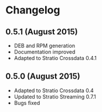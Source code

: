 # Changelog

## 0.5.1 (August 2015)
* DEB and RPM generation
* Documentation improved
* Adapted to Stratio Crossdata 0.4.1

## 0.5.0 (August 2015)

* Adapted to Stratio Crossdata 0.4
* Updated to Stratio Streaming 0.7.1
* Bugs fixed

